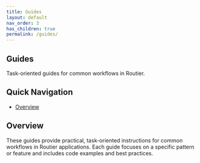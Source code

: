 ```yaml
---
title: Guides
layout: default
nav_order: 3
has_children: true
permalink: /guides/
---
```


## Guides

Task-oriented guides for common workflows in Routier.

## Quick Navigation

- [Overview](#overview)

## Overview

These guides provide practical, task-oriented instructions for common workflows in Routier applications. Each guide focuses on a specific pattern or feature and includes code examples and best practices.

